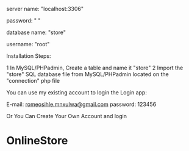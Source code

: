 server name: "localhost:3306"

password: " " 

database name: "store" 

username: "root"

Installation Steps:

1	In MySQL/PHPadmin, Create a table  and name it "store"
2	Import the "store" SQL database file from MySQL/PHPadmin located on the "connection" php file

You can use my existing account to login the Login app:

E-mail: romeosihle.mnxulwa@gmail.com 
password: 123456

Or You Can Create Your Own Account and login

# OnlineStore
